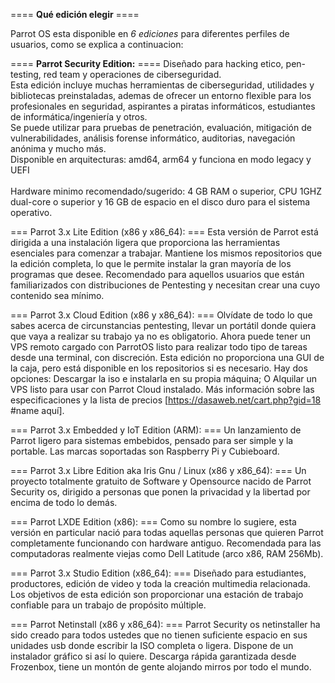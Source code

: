 ==== <b>Qué edición elegir</b> ====

Parrot OS esta disponible en <i>6 ediciones</i> para diferentes perfiles de usuarios, como se explica a continuacion:

==== <b>Parrot Security Edition:</b> ==== Diseñado para hacking etico, pen-testing, red team y operaciones de ciberseguridad.<br>
Esta edición incluye muchas herramientas de ciberseguridad, utilidades y bibliotecas preinstaladas, ademas de ofrecer un entorno flexible para los profesionales en seguridad, aspirantes a piratas informáticos, estudiantes de informática/ingeniería y otros. <br>Se puede utilizar para pruebas de penetración, evaluación, mitigación de vulnerabilidades, análisis forense informático, auditorias, navegación anónima y mucho más.
<br>Disponible en arquitecturas: amd64, arm64 y funciona en modo legacy y UEFI
<br><br>Hardware minimo recomendado/sugerido: 4 GB RAM o superior, CPU 1GHZ dual-core o superior y 16 GB de espacio en el disco duro para el sistema operativo.

=== Parrot 3.x Lite Edition (x86 y x86_64): ===
Esta versión de Parrot está dirigida a una instalación ligera que proporciona las herramientas esenciales para comenzar a trabajar. Mantiene los mismos repositorios que la edición completa, lo que le permite instalar la gran mayoría de los programas que desee. Recomendado para aquellos usuarios que están familiarizados con distribuciones de Pentesting y necesitan crear una cuyo contenido sea mínimo.

=== Parrot 3.x Cloud Edition (x86 y x86_64): ===
Olvídate de todo lo que sabes acerca de circunstancias pentesting, llevar un portátil donde quiera que vaya a realizar su trabajo ya no es obligatorio. Ahora puede tener un VPS remoto cargado con ParrotOS listo para realizar todo tipo de tareas desde una terminal, con discreción. Esta edición no proporciona una GUI de la caja, pero está disponible en los repositorios si es necesario. Hay dos opciones: Descargar la iso e instalarla en su propia máquina; O Alquilar un VPS listo para usar con Parrot Cloud instalado. Más información sobre las especificaciones y la lista de precios [https://dasaweb.net/cart.php?gid=18 #name aquí].

=== Parrot 3.x Embedded y IoT Edition (ARM): ===
Un lanzamiento de Parrot ligero para sistemas embebidos, pensado para ser simple y la portable. Las marcas soportadas son Raspberry Pi y Cubieboard.

=== Parrot 3.x Libre Edition aka Iris Gnu / Linux (x86 y x86_64): ===
Un proyecto totalmente gratuito de Software y Opensource nacido de Parrot Security os, dirigido a personas que ponen la privacidad y la libertad por encima de todo lo demás.

=== Parrot LXDE Edition (x86): ===
Como su nombre lo sugiere, esta versión en particular nació para todas aquellas personas que quieren Parrot completamente funcionando con hardware antiguo. Recomendada para las computadoras realmente viejas como Dell Latitude (arco x86, RAM 256Mb).

=== Parrot 3.x Studio Edition (x86_64): ===
Diseñado para estudiantes, productores, edición de video y toda la creación multimedia relacionada. Los objetivos de esta edición son proporcionar una estación de trabajo confiable para un trabajo de propósito múltiple.

=== Parrot Netinstall (x86 y x86_64): ===
Parrot Security os netinstaller ha sido creado para todos ustedes que no tienen suficiente espacio en sus unidades usb donde escribir la ISO completa o ligera. Dispone de un instalador gráfico si así lo quiere. Descarga rápida garantizada desde Frozenbox, tiene un montón de gente alojando mirros por todo el mundo.
